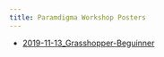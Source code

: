 ```yaml
---
title: Paramdigma Workshop Posters
---
```


- [2019-11-13_Grasshopper-Beguinner](2019-11-13_Grasshopper-Beguinner.html)
